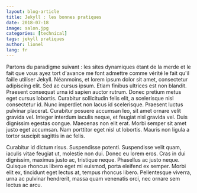 ```yaml
---
layout: blog-article
title: Jekyll : les bonnes pratiques
date: 2018-07-18
image: salon.jpg
categories: [technical]
tags: jekyll pratiques
author: lionel
lang: fr
---
```

Partons du paradigme suivant : les sites dynamiques étant de la merde et le fait que vous ayez tort d'avance me font admettre comme vérité le fait qu'il faille utiliser Jekyll. Néanmoins, et lorem ipsum dolor sit amet, consectetur adipiscing elit. Sed ac cursus ipsum. Etiam finibus ultrices est non blandit. Praesent consequat urna id sapien auctor rutrum. Donec pretium metus eget cursus lobortis. Curabitur sollicitudin felis elit, a scelerisque nisl consectetur id. Nunc imperdiet non lacus id scelerisque. Praesent luctus pulvinar placerat. Curabitur posuere accumsan leo, sit amet ornare velit gravida vel. Integer interdum iaculis neque, et feugiat nisl gravida vel. Duis dignissim egestas congue. Maecenas non elit erat. Morbi semper sit amet justo eget accumsan. Nam porttitor eget nisl ut lobortis. Mauris non ligula a tortor suscipit sagittis in ac felis.

Curabitur id dictum risus. Suspendisse potenti. Suspendisse velit quam, iaculis vitae feugiat ut, molestie non dui. Donec eu lorem eros. Cras in dui dignissim, maximus justo ac, tristique neque. Phasellus ac justo neque. Quisque rhoncus libero eget mi euismod, porta eleifend ex semper. Morbi elit ex, tincidunt eget lectus at, tempus rhoncus libero. Pellentesque viverra, urna ac pulvinar hendrerit, massa quam venenatis orci, nec ornare sem lectus ac arcu.